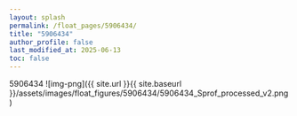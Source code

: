 ```yaml
---
layout: splash
permalink: /float_pages/5906434/
title: "5906434"
author_profile: false
last_modified_at: 2025-06-13
toc: false
---
```

 
5906434
![img-png]({{ site.url }}{{ site.baseurl }}/assets/images/float_figures/5906434/5906434_Sprof_processed_v2.png)